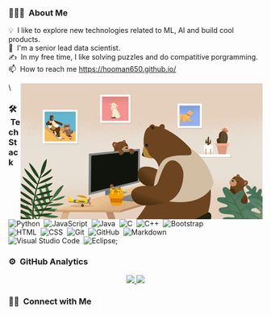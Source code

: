 <!---
hooman-bayer/hooman-bayer is a ✨ special ✨ repository because its `README.md` (this file) appears on your GitHub profile.
You can click the Preview link to take a look at your changes.
--->


<!-- ## 👋 &nbsp;Hey there! I'm Hooman -->

### 👨🏻‍💻 &nbsp;About Me
💡 &nbsp;I like to explore new technologies related to ML, AI and build cool products.\
🌱 &nbsp;I'm a senior lead data scientist.\
✍️ &nbsp;In my free time, I like solving puzzles and do compatitive porgramming.\
📫 &nbsp;How to reach me https://hooman650.github.io/

<p><img align="right" src="./giphy.gif" alt="Bear coder" /></p>\


### 🛠 &nbsp;Tech Stack

![Python](https://img.shields.io/badge/-Python-05122A?style=flat&logo=python)&nbsp;
![JavaScript](https://img.shields.io/badge/-JavaScript-05122A?style=flat&logo=javascript)&nbsp;
![Java](https://img.shields.io/badge/-Java-05122A?style=flat&logo=Java&logoColor=FFA518)&nbsp;
![C](https://img.shields.io/badge/-C-05122A?style=flat&logo=C&logoColor=A8B9CC)&nbsp;
![C++](https://img.shields.io/badge/-C++-05122A?style=flat&logo=C%2B%2B&logoColor=00599C)&nbsp;
![Bootstrap](https://img.shields.io/badge/-Bootstrap-05122A?style=flat&logo=bootstrap&logoColor=563D7C)\
![HTML](https://img.shields.io/badge/-HTML-05122A?style=flat&logo=HTML5)&nbsp;
![CSS](https://img.shields.io/badge/-CSS-05122A?style=flat&logo=CSS3&logoColor=1572B6)&nbsp;
![Git](https://img.shields.io/badge/-Git-05122A?style=flat&logo=git)&nbsp;
![GitHub](https://img.shields.io/badge/-GitHub-05122A?style=flat&logo=github)&nbsp;
![Markdown](https://img.shields.io/badge/-Markdown-05122A?style=flat&logo=markdown)\
![Visual Studio Code](https://img.shields.io/badge/-Visual%20Studio%20Code-05122A?style=flat&logo=visual-studio-code&logoColor=007ACC)&nbsp;
![Eclipse](https://img.shields.io/badge/-Eclipse-05122A?style=flat&logo=eclipse-ide&logoColor=2C2255);

### ⚙️ &nbsp;GitHub Analytics

<p align="center">
<a href="https://github.com/hooman650">
  <img height="180em" src="https://github-readme-stats-eight-theta.vercel.app/api?username=hooman650&show_icons=true&theme=algolia&include_all_commits=true&count_private=true"/>
  <img height="180em" src="https://github-readme-stats-eight-theta.vercel.app/api/top-langs/?username=hooman650&layout=compact&langs_count=8&theme=algolia"/>
</a>
</p>

### 🤝🏻 &nbsp;Connect with Me


